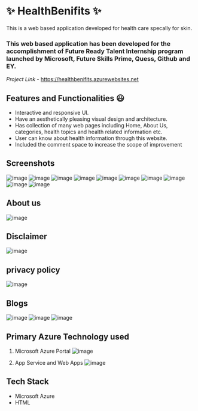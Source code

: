# ✨ HealthBenifits ✨

This is a web based application developed for health care specally for skin.

### This web based application has been developed for the accomplishment of Future Ready Talent Internship program launched by Microsoft, Future Skills Prime, Quess, Github and EY.


*Project Link* - https://healthbenifits.azurewebsites.net

## Features and Functionalities 😃

- Interactive and responsive UI.
- Have an aesthetically pleasing visual design and architecture.
- Has collection of many web pages including Home, About Us, categories, health topics and health related information etc.
- User can know about health information through this website.
- Included the comment space to increase the scope of improvement 

## Screenshots
![image](https://user-images.githubusercontent.com/118513179/204717652-b306bae6-6b9d-4ecf-bc8e-44847598b418.png)
![image](https://user-images.githubusercontent.com/118513179/204717699-d219f2be-4a55-4364-a877-8059cb8b5ab1.png)
![image](https://user-images.githubusercontent.com/118513179/204717790-fe8d8891-6c90-4d03-bf28-117ca5b634ee.png)
![image](https://user-images.githubusercontent.com/118513179/204717841-5cb194c9-6409-4c3e-867c-721b91d70809.png)
![image](https://user-images.githubusercontent.com/118513179/204717898-9c9963ef-5596-47ac-99e4-f7936c1c7ae9.png)
![image](https://user-images.githubusercontent.com/118513179/204717950-819db7af-ff9c-4068-a3c8-5d2c4e350408.png)
![image](https://user-images.githubusercontent.com/118513179/204717984-699a72f8-4548-4a38-b259-17be31773408.png)
![image](https://user-images.githubusercontent.com/118513179/204718026-54fb2a72-24e2-4e69-bbdd-9583c04e8de9.png)
![image](https://user-images.githubusercontent.com/118513179/204718078-635523ee-501e-4698-95ed-b5f6dc7f1788.png)
![image](https://user-images.githubusercontent.com/118513179/204718133-39f0b6d0-2b17-4720-90a1-927c0c151a79.png)

## About us
![image](https://user-images.githubusercontent.com/118513179/204718195-4f24d679-6bf8-48b0-90ad-9cbb2d9ae87e.png)

## Disclaimer
![image](https://user-images.githubusercontent.com/118513179/204718255-7fe1c359-d4e0-41f3-add4-8db7d6346458.png)

## privacy policy
![image](https://user-images.githubusercontent.com/118513179/204718304-7b987013-e187-4049-ac5c-ee5f9271bcee.png)

## Blogs
![image](https://user-images.githubusercontent.com/118513179/204718429-de079bed-4bec-4a55-91bc-60732170093f.png)
![image](https://user-images.githubusercontent.com/118513179/204718477-4fd50015-b98a-4659-950a-ebd5a8f3400c.png)
![image](https://user-images.githubusercontent.com/118513179/204718527-3bd9344c-93c3-40fb-8962-dd9b51b8c6ee.png)

## Primary Azure Technology used
1. Microsoft Azure Portal
![image](https://user-images.githubusercontent.com/118513179/204718624-010494cd-8096-4358-9d48-c332daeb84a1.png)

2. App Service and Web Apps
![image](https://user-images.githubusercontent.com/118513179/204718672-17eceb34-00df-4c3e-9add-bf108f493e15.png)

## Tech Stack
- Microsoft Azure
- HTML
